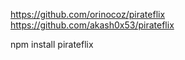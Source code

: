 https://github.com/orinocoz/pirateflix
https://github.com/akash0x53/pirateflix

npm install pirateflix
